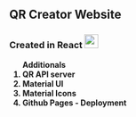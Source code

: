 <h2>QR Creator Website</h2>
<h3> Created in React <img src='https://raw.githubusercontent.com/edray28/quote-generator-web/master/public/favicon.ico' alt='react' width=25px/></h3>
<ol> <strong>Additionals 
  <li>QR API server </li>
  <li>Material UI</li>
  <li>Material Icons</li>
  <li>Github Pages - Deployment</li>
  </strong></ol>
